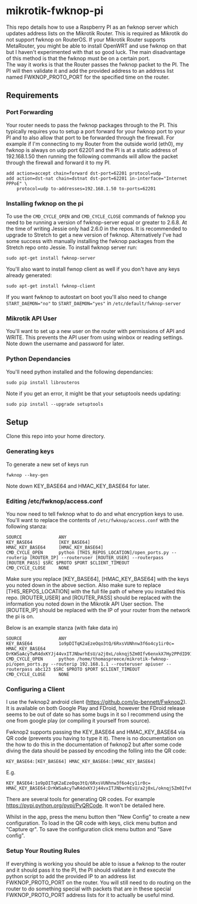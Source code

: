 # mikrotik-fwknop-pi
This repo details how to use a Raspberry PI as an fwknop server which updates address lists on the Mikrotik Router. This is required as Mikrotik do not support fwknop on RouterOS. If your Mikrotik Router supports MetaRouter, you might be able to install OpenWRT and use fwknop on that but I haven't experimented with that so good luck. The main disadvantage of this method is that the fwknop must be on a certain port.  
The way it works is that the Router passes the fwknop packet to the PI. The PI will then validate it and add the provided address to an address list named FWKNOP_PROTO_PORT for the specified time on the router.

## Requirements

### Port Forwarding
Your router needs to pass the fwknop packages through to the PI. This typically requires you to setup a port forward for your fwknop port to your PI and to also allow that port to be forwarded through the firewall.
For example if I'm connecting to my Router from the outside world (eth0), my fwknop is always on udp port 62201 and the PI is at a static address of 192.168.1.50 then running the following commands will allow the packet through the firewall and forward it to my PI.
```
add action=accept chain=forward dst-port=62201 protocol=udp
add action=dst-nat chain=dstnat dst-port=62201 in-interface="Internet PPPoE" \
    protocol=udp to-addresses=192.168.1.50 to-ports=62201
```

### Installing fwknop on the pi
To use the `CMD_CYCLE_OPEN` and `CMD_CYCLE_CLOSE` commands of fwknop you need to be running a version of fwknop-server equal or greater to 2.6.8. At the time of writing Jessie only had 2.6.0 in the repos. It is recommended to upgrade to Stretch to get a new version of fwknop. Alternatively I've had some success with manually installing the fwknop packages from the Stretch repo onto Jessie.
To install fwknop server run:
```
sudo apt-get install fwknop-server
```
You'll also want to install fwnop client as well if you don't have any keys already generated:
```
sudo apt-get install fwknop-client
```

If you want fwknop to autostart on boot you'll also need to change `START_DAEMON="no"` to `START_DAEMON="yes"` in `/etc/default/fwknop-server`

### Mikrotik API User
You'll want to set up a new user on the router with permissions of API and WRITE. This prevents the API user from using winbox or reading settings. Note down the username and password for later.

### Python Dependancies
You'll need python installed and the following dependancies:
```
sudo pip install librouteros
```

Note if you get an error, it might be that your setuptools needs updating:
```
sudo pip install --upgrade setuptools
```

## Setup
Clone this repo into your home directory.

### Generating keys
To generate a new set of keys run
```
fwknop --key-gen
```
Note down KEY_BASE64 and HMAC_KEY_BASE64 for later.

### Editing /etc/fwknop/access.conf
You now need to tell fwknop what to do and what encryption keys to use. You'll want to replace the contents of `/etc/fwknop/access.conf` with the following stanza:
```
SOURCE              ANY
KEY_BASE64          [KEY_BASE64]
HMAC_KEY_BASE64     [HMAC_KEY_BASE64]
CMD_CYCLE_OPEN      python [THIS_REPOS_LOCATION]/open_ports.py --routerip [ROUTER_IP] --routeruser [ROUTER_USER] --routerpass [ROUTER_PASS] $SRC $PROTO $PORT $CLIENT_TIMEOUT
CMD_CYCLE_CLOSE     NONE
```
Make sure you replace [KEY_BASE64], [HMAC_KEY_BASE64] with the keys you noted down in the above section. Also make sure to replace [THIS_REPOS_LOCATION] with the full file path of where you installed this repo. [ROUTER_USER] and [ROUTER_PASS] should be replaced with the information you noted down in the Mikrotik API User section. The [ROUTER_IP] should be replaced with the IP of your router from the network the pi is on.

Below is an example stanza (with fake data in)
```
SOURCE              ANY
KEY_BASE64          1o9pDITqK2aEzeOqo3tQ/6RxsVUNhnw3f6o4cy1ir0c=
HMAC_KEY_BASE64     DrKWSaAcyTwR4dxKYJj44vxITJNbwrhEsU/a2j0xL/oknqj5Zm0Ifv6enxkX7Hy2PPdID91qr6DnGB+9ZPvjTg==
CMD_CYCLE_OPEN      python /home/thomaspreece/mikrotik-fwknop-pi/open_ports.py --routerip 192.168.1.1 --routeruser apiuser --routerpass abc123 $SRC $PROTO $PORT $CLIENT_TIMEOUT
CMD_CYCLE_CLOSE     NONE
```

### Configuring a Client
I use the fwknop2 android client (https://github.com/jp-bennett/Fwknop2). It is available on both Google Play and FDroid, however the FDroid release seems to be out of date so has some bugs in it so I recommend using the one from google play (or compiling it yourself from source).   

Fwknop2 supports passing the KEY_BASE64 and HMAC_KEY_BASE64 via QR code (prevents you having to type it it). There is no documentation on the how to do this in the documentation of fwknop2 but after some code diving the data should be passed by encoding the folling into the QR code:
```
KEY_BASE64:[KEY_BASE64] HMAC_KEY_BASE64:[HMAC_KEY_BASE64]
```
E.g.
```
KEY_BASE64:1o9pDITqK2aEzeOqo3tQ/6RxsVUNhnw3f6o4cy1ir0c= HMAC_KEY_BASE64:DrKWSaAcyTwR4dxKYJj44vxITJNbwrhEsU/a2j0xL/oknqj5Zm0Ifv6enxkX7Hy2PPdID91qr6DnGB+9ZPvjTg==
```
There are several tools for generating QR codes. For example https://pypi.python.org/pypi/PyQRCode. It won't be detailed here.

Whilst in the app, press the menu button then "New Config" to create a new configuration. To load in the QR code with keys, click menu button and "Capture qr". To save the configuration click menu button and "Save config".

### Setup Your Routing Rules
If everything is working you should be able to issue a fwknop to the router and it should pass it to the PI, the PI should validate it and execute the python script to add the provided IP to an address list FWKNOP_PROTO_PORT on the router. You will still need to do routing on the router to do something special with packets that are in these special FWKNOP_PROTO_PORT address lists for it to actually be useful mind. 

